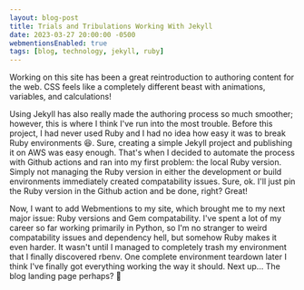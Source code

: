 ```yaml
---
layout: blog-post
title: Trials and Tribulations Working With Jekyll
date: 2023-03-27 20:00:00 -0500
webmentionsEnabled: true
tags: [blog, technology, jekyll, ruby]
---
```

Working on this site has been a great reintroduction to authoring content for the web.
CSS feels like a completely different beast with animations, variables, and calculations!

Using Jekyll has also really made the authoring process so much smoother; however, this is where I think I've run into the most trouble. Before this project, I had never used Ruby and I had no idea how easy it was to break Ruby environments 😆.
Sure, creating a simple Jekyll project and publishing it on AWS was easy enough. That's when I decided to automate the process with Github actions and ran into my first problem: the local Ruby version. Simply not managing the Ruby version in either the development or build environments immediately created compatability issues. Sure, ok. I'll just pin the Ruby version in the Github action and be done, right? Great!

Now, I want to add Webmentions to my site, which brought me to my next major issue: Ruby versions and Gem compatability.
I've spent a lot of my career so far working primarily in Python, so I'm no stranger to weird compatability issues and dependency hell, but somehow Ruby makes it even harder. It wasn't until I managed to completely trash my environment that I finally discovered rbenv. One complete environment teardown later I think I've finally got everything working the way it should.
Next up... The blog landing page perhaps? 🤔